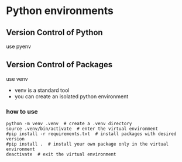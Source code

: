 # Python environments

## Version Control of Python

use pyenv

## Version Control of Packages 

use venv

- venv is a standard tool
- you can create an isolated python environment

### how to use

```shell
python -m venv .venv  # create a .venv directory
source .venv/bin/activate  # enter the virtual environment
#pip install -r requirements.txt  # install packages with desired version
#pip install .  # install your own package only in the virtual environment
deactivate  # exit the virtual environment
```

